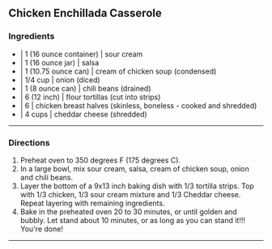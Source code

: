 ## Chicken Enchillada Casserole

### Ingredients

* | 1 (16 ounce container) | sour cream
* | 1 (16 ounce jar)       | salsa
* | 1 (10.75 ounce can)    | cream of chicken soup (condensed)
* | 1/4 cup                | onion (diced)
* | 1 (8 ounce can)        | chili beans (drained)
* | 6 (12 inch)            | flour tortillas (cut into strips)
* | 6                      | chicken breast halves (skinless, boneless - cooked and shredded)
* | 4 cups                 | cheddar cheese (shredded)

---

### Directions

1. Preheat oven to 350 degrees F (175 degrees C).
2. In a large bowl, mix sour cream, salsa, cream of chicken soup, onion and chili beans.
3. Layer the bottom of a 9x13 inch baking dish with 1/3 tortilla strips. Top with 1/3 chicken, 1/3 sour cream mixture and 1/3 Cheddar cheese. Repeat layering with remaining ingredients.
4. Bake in the preheated oven 20 to 30 minutes, or until golden and bubbly. Let stand about 10 minutes, or as long as you can stand it!!! You're done!

---


